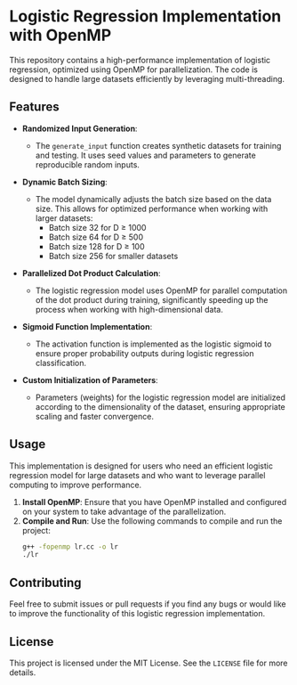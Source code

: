 # Logistic Regression Implementation with OpenMP

This repository contains a high-performance implementation of logistic regression, optimized using OpenMP for parallelization. The code is designed to handle large datasets efficiently by leveraging multi-threading. 

## Features

- **Randomized Input Generation**: 
  - The `generate_input` function creates synthetic datasets for training and testing. It uses seed values and parameters to generate reproducible random inputs.
  
- **Dynamic Batch Sizing**: 
  - The model dynamically adjusts the batch size based on the data size. This allows for optimized performance when working with larger datasets:
    - Batch size 32 for D ≥ 1000
    - Batch size 64 for D ≥ 500
    - Batch size 128 for D ≥ 100
    - Batch size 256 for smaller datasets

- **Parallelized Dot Product Calculation**: 
  - The logistic regression model uses OpenMP for parallel computation of the dot product during training, significantly speeding up the process when working with high-dimensional data.

- **Sigmoid Function Implementation**: 
  - The activation function is implemented as the logistic sigmoid to ensure proper probability outputs during logistic regression classification.

- **Custom Initialization of Parameters**: 
  - Parameters (weights) for the logistic regression model are initialized according to the dimensionality of the dataset, ensuring appropriate scaling and faster convergence.

## Usage

This implementation is designed for users who need an efficient logistic regression model for large datasets and who want to leverage parallel computing to improve performance.

1. **Install OpenMP**: Ensure that you have OpenMP installed and configured on your system to take advantage of the parallelization.
2. **Compile and Run**: Use the following commands to compile and run the project:
    ```bash
    g++ -fopenmp lr.cc -o lr
    ./lr
    ```

## Contributing

Feel free to submit issues or pull requests if you find any bugs or would like to improve the functionality of this logistic regression implementation.

## License

This project is licensed under the MIT License. See the `LICENSE` file for more details.
